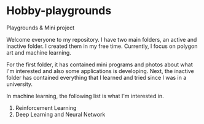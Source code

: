 # Hobby-playgrounds
Playgrounds &amp; Mini project

Welcome everyone to my repository.
I have two main folders, an active and inactive folder. I created them in my free time. Currently, I focus on polygon art and machine learning.

For the first folder, it has contained mini programs and photos about what I'm interested and also some applications is developing.
Next, the inactive folder has contained everything that I learned and tried since I was in a university.

In machine learning, the following list is what I'm interested in.
1. Reinforcement Learning
2. Deep Learning and Neural Network

